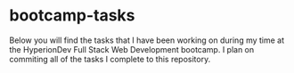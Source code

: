 ﻿# bootcamp-tasks

 Below you will find the tasks that I have been working on during my time at the HyperionDev Full Stack Web Development bootcamp. I plan on commiting all of the tasks I complete to this repository. 
